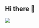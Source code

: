 ## Hi there 👋
<img src="https://capsule-render.vercel.app/api?type=waving&color=auto&height=300&section=header&text=Welcome!!!&fontSize=90" />
<!--
**SUNJ5305/SUNJ5305** is a ✨ _special_ ✨ repository because its `README.md` (this file) appears on your GitHub profile.

Here are some ideas to get you started:

- 🔭 I’m currently working on ...
- 🌱 I’m currently learning ...
- 👯 I’m looking to collaborate on ...
- 🤔 I’m looking for help with ...
- 💬 Ask me about ...
- 📫 How to reach me: ...
- 😄 Pronouns: ...
- ⚡ Fun fact: ...
-->
